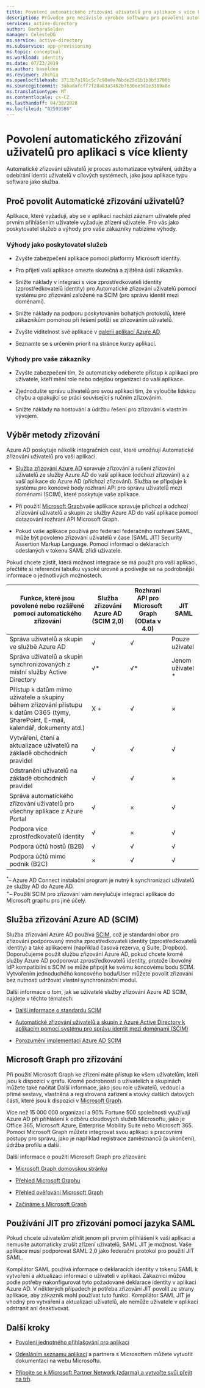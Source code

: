 ```yaml
---
title: Povolení automatického zřizování uživatelů pro aplikace s více klienty – Azure AD
description: Průvodce pro nezávislé výrobce softwaru pro povolení automatického zřizování
services: active-directory
author: BarbaraSelden
manager: CelesteDG
ms.service: active-directory
ms.subservice: app-provisioning
ms.topic: conceptual
ms.workload: identity
ms.date: 07/23/2019
ms.author: baselden
ms.reviewer: zhchia
ms.openlocfilehash: 3713b7a191c5c7c90e0e76bde25d1b1b3bf3700b
ms.sourcegitcommit: 3abadafcff7f28a83a3462b7630ee3d1e3189a0e
ms.translationtype: MT
ms.contentlocale: cs-CZ
ms.lasthandoff: 04/30/2020
ms.locfileid: "82593586"
---
```

# <a name="enable-automatic-user-provisioning-for-your-multi-tenant-application"></a>Povolení automatického zřizování uživatelů pro aplikaci s více klienty

Automatické zřizování uživatelů je proces automatizace vytváření, údržby a odebírání identit uživatelů v cílových systémech, jako jsou aplikace typu software jako služba.

## <a name="why-enable-automatic-user-provisioning"></a>Proč povolit Automatické zřizování uživatelů?

Aplikace, které vyžadují, aby se v aplikaci nachází záznam uživatele před prvním přihlášením uživatele vyžaduje zřízení uživatele. Pro vás jako poskytovatel služeb a výhody pro vaše zákazníky nabízíme výhody.

### <a name="benefits-to-you-as-the-service-provider"></a>Výhody jako poskytovatel služeb

* Zvyšte zabezpečení aplikace pomocí platformy Microsoft identity.

* Pro přijetí vaší aplikace omezte skutečná a zjištěná úsilí zákazníka.

* Snižte náklady v integraci s více zprostředkovateli identity (zprostředkovatelů identity) pro Automatické zřizování uživatelů pomocí systému pro zřizování založené na SCIM (pro správu identit mezi doménami).

* Snižte náklady na podporu poskytováním bohatých protokolů, které zákazníkům pomohou při řešení potíží se zřizováním uživatelů.

* Zvyšte viditelnost své aplikace v [galerii aplikací Azure AD](https://azuremarketplace.microsoft.com/marketplace/apps).

* Seznamte se s určením priorit na stránce kurzy aplikací.

### <a name="benefits-to-your-customers"></a>Výhody pro vaše zákazníky

* Zvyšte zabezpečení tím, že automaticky odeberete přístup k aplikaci pro uživatele, kteří mění role nebo odejdou organizaci do vaší aplikace.

* Zjednodušte správu uživatelů pro svou aplikaci tím, že vyloučíte lidskou chybu a opakující se práci související s ručním zřizováním.

* Snižte náklady na hostování a údržbu řešení pro zřizování s vlastním vývojem.

## <a name="choose-a-provisioning-method"></a>Výběr metody zřizování

Azure AD poskytuje několik integračních cest, které umožňují Automatické zřizování uživatelů pro vaši aplikaci.

* [Služba zřizování Azure AD](../app-provisioning/user-provisioning.md) spravuje zřizování a rušení zřizování uživatelů ze služby Azure AD do vaší aplikace (odchozí zřizování) a z vaší aplikace do Azure AD (příchozí zřizování). Služba se připojuje k systému pro koncové body rozhraní API pro správu uživatelů mezi doménami (SCIM), které poskytuje vaše aplikace.

* Při použití [Microsoft Graph](https://docs.microsoft.com/graph/)vaše aplikace spravuje příchozí a odchozí zřizování uživatelů a skupin ze služby Azure AD do vaší aplikace pomocí dotazování rozhraní API Microsoft Graph.

* Pokud vaše aplikace používá pro federaci federačního rozhraní SAML, může být povoleno zřizování uživatelů v čase (SAML JIT) Security Assertion Markup Language. Pomocí informací o deklaracích odeslaných v tokenu SAML zřídí uživatele.

Pokud chcete zjistit, která možnost integrace se má použít pro vaši aplikaci, přečtěte si referenční tabulku vysoké úrovně a podívejte se na podrobnější informace o jednotlivých možnostech.

| Funkce, které jsou povolené nebo rozšířené pomocí automatického zřizování| Služba zřizování Azure AD (SCIM 2,0)| Rozhraní API pro Microsoft Graph (OData v 4.0)| JIT SAML |
|---|---|---|---|
| Správa uživatelů a skupin ve službě Azure AD| √| √| Pouze uživatel |
| Správa uživatelů a skupin synchronizovaných z místní služby Active Directory| √*| √*| Jenom uživatel * |
| Přístup k datům mimo uživatele a skupiny během zřizování přístupu k datům O365 (týmy, SharePoint, E-mail, kalendář, dokumenty atd.)| X +| √| × |
| Vytváření, čtení a aktualizace uživatelů na základě obchodních pravidel| √| √| √ |
| Odstranění uživatelů na základě obchodních pravidel| √| √| × |
| Správa automatického zřizování uživatelů pro všechny aplikace z Azure Portal| √| ×| √ |
| Podpora více zprostředkovatelů identity| √| ×| √ |
| Podpora účtů hostů (B2B)| √| √| √ |
| Podpora účtů mimo podnik (B2C)| ×| √| √ |

<sup>*</sup>– Azure AD Connect instalační program je nutný k synchronizaci uživatelů ze služby AD do Azure AD.  
<sup>+</sup >– Použití SCIM pro zřizování vám nevylučuje integraci aplikace do MIcrosoft graphu pro jiné účely.

## <a name="azure-ad-provisioning-service-scim"></a>Služba zřizování Azure AD (SCIM)

Služba zřizování Azure AD používá [SCIM](https://aka.ms/SCIMOverview), což je standardní obor pro zřizování podporovaný mnoha zprostředkovateli identity (zprostředkovatelů identity) a také aplikacemi (například časová rezerva, g Suite, Dropbox). Doporučujeme použít službu zřizování Azure AD, pokud chcete kromě služby Azure AD podporovat zprostředkovatelů identity, protože libovolný IdP kompatibilní s SCIM se může připojit ke svému koncovému bodu SCIM. Vytvořením jednoduchého koncového bodu/User můžete povolit zřizování bez nutnosti udržovat vlastní synchronizační modul. 

Další informace o tom, jak se uživatelé služby zřizování Azure AD SCIM, najdete v těchto tématech: 

* [Další informace o standardu SCIM](https://aka.ms/SCIMOverview)

* [Automatické zřizování uživatelů a skupin z Azure Active Directory k aplikacím pomocí systému pro správu identit mezi doménami (SCIM)](../app-provisioning/use-scim-to-provision-users-and-groups.md)

* [Porozumění implementaci Azure AD SCIM](../app-provisioning/use-scim-to-provision-users-and-groups.md)

## <a name="microsoft-graph-for-provisioning"></a>Microsoft Graph pro zřizování

Při použití Microsoft Graph ke zřízení máte přístup ke všem uživatelům, kteří jsou k dispozici v grafu. Kromě podrobností o uživatelích a skupinách můžete také načítat Další informace, jako jsou role uživatelů, vedoucí a přímé sestavy, vlastněná a registrovaná zařízení a stovky dalších datových částí, které jsou k dispozici v [Microsoft Graph](https://docs.microsoft.com/graph/api/overview?view=graph-rest-1.0). 

Více než 15 000 000 organizací a 90% Fortune 500 společnosti využívají Azure AD při přihlášení k odběru cloudových služeb Microsoftu, jako je Office 365, Microsoft Azure, Enterprise Mobility Suite nebo Microsoft 365. Pomocí Microsoft Graph můžete integrovat svou aplikaci s pracovními postupy pro správu, jako je například registrace zaměstnanců (a ukončení), údržba profilu a další. 

Další informace o použití Microsoft Graph pro zřizování:

* [Microsoft Graph domovskou stránku](https://developer.microsoft.com/graph)

* [Přehled Microsoft Graphu](https://docs.microsoft.com/graph/overview)

* [Přehled ověřování Microsoft Graph](https://docs.microsoft.com/graph/auth/)

* [Začínáme s Microsoft Graph](https://developer.microsoft.com/graph/get-started)

## <a name="using-saml-jit-for-provisioning"></a>Používání JIT pro zřizování pomocí jazyka SAML

Pokud chcete uživatelům zřídit jenom při prvním přihlášení k vaší aplikaci a nemusíte automaticky zrušit zřízení uživatelů, SAML JIT je možnost. Vaše aplikace musí podporovat SAML 2,0 jako federační protokol pro použití JIT SAML.

Kompilátor SAML používá informace o deklaracích identity v tokenu SAML k vytvoření a aktualizaci informací o uživateli v aplikaci. Zákazníci můžou podle potřeby nakonfigurovat tyto požadované deklarace identity v aplikaci Azure AD. V některých případech je potřeba zřizování JIT povolit ze strany aplikace, aby zákazník mohl používat tuto funkci. Kompilátor SAML JIT je vhodný pro vytváření a aktualizaci uživatelů, ale nemůže uživatele v aplikaci odstranit ani deaktivovat.

## <a name="next-steps"></a>Další kroky

* [Povolení jednotného přihlašování pro aplikaci](../manage-apps/isv-sso-content.md)

* [Odesláním seznamu aplikací](https://microsoft.sharepoint.com/teams/apponboarding/Apps/SitePages/Default.aspx) a partnera s Microsoftem můžete vytvořit dokumentaci na webu Microsoftu.

* [Připojte se k Microsoft Partner Network (zdarma) a vytvořte svůj přejít na trh](https://partner.microsoft.com/en-us/explore/commercial).
